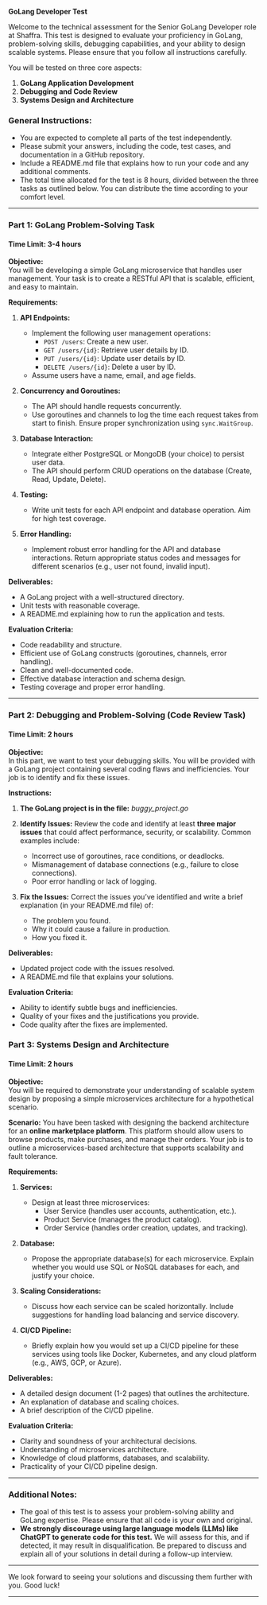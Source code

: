**GoLang Developer Test**

Welcome to the technical assessment for the Senior GoLang Developer role at Shaffra. This test is designed to evaluate your proficiency in GoLang, problem-solving skills, debugging capabilities, and your ability to design scalable systems. Please ensure that you follow all instructions carefully.

You will be tested on three core aspects:
1. **GoLang Application Development**
2. **Debugging and Code Review**
3. **Systems Design and Architecture**

### General Instructions:
- You are expected to complete all parts of the test independently.
- Please submit your answers, including the code, test cases, and documentation in a GitHub repository.
- Include a README.md file that explains how to run your code and any additional comments.
- The total time allocated for the test is 8 hours, divided between the three tasks as outlined below. You can distribute the time according to your comfort level.

---

### **Part 1: GoLang Problem-Solving Task**
#### Time Limit: 3-4 hours

**Objective:**  
You will be developing a simple GoLang microservice that handles user management. Your task is to create a RESTful API that is scalable, efficient, and easy to maintain.

**Requirements:**
1. **API Endpoints:**
   - Implement the following user management operations:
     - `POST /users`: Create a new user.
     - `GET /users/{id}`: Retrieve user details by ID.
     - `PUT /users/{id}`: Update user details by ID.
     - `DELETE /users/{id}`: Delete a user by ID.
   - Assume users have a name, email, and age fields.
   
2. **Concurrency and Goroutines:**
   - The API should handle requests concurrently.
   - Use goroutines and channels to log the time each request takes from start to finish. Ensure proper synchronization using `sync.WaitGroup`.

3. **Database Interaction:**
   - Integrate either PostgreSQL or MongoDB (your choice) to persist user data.
   - The API should perform CRUD operations on the database (Create, Read, Update, Delete).
   
4. **Testing:**
   - Write unit tests for each API endpoint and database operation. Aim for high test coverage.

5. **Error Handling:**
   - Implement robust error handling for the API and database interactions. Return appropriate status codes and messages for different scenarios (e.g., user not found, invalid input).

**Deliverables:**
- A GoLang project with a well-structured directory.
- Unit tests with reasonable coverage.
- A README.md explaining how to run the application and tests.

**Evaluation Criteria:**
- Code readability and structure.
- Efficient use of GoLang constructs (goroutines, channels, error handling).
- Clean and well-documented code.
- Effective database interaction and schema design.
- Testing coverage and proper error handling.

---

### **Part 2: Debugging and Problem-Solving (Code Review Task)**
#### Time Limit: 2 hours

**Objective:**  
In this part, we want to test your debugging skills. You will be provided with a GoLang project containing several coding flaws and inefficiencies. Your job is to identify and fix these issues.

**Instructions:**
1. **The GoLang project is in the file:** _buggy_project.go_
2. **Identify Issues:** Review the code and identify at least **three major issues** that could affect performance, security, or scalability. Common examples include:
   - Incorrect use of goroutines, race conditions, or deadlocks.
   - Mismanagement of database connections (e.g., failure to close connections).
   - Poor error handling or lack of logging.

3. **Fix the Issues:** Correct the issues you’ve identified and write a brief explanation (in your README.md file) of:
   - The problem you found.
   - Why it could cause a failure in production.
   - How you fixed it.

**Deliverables:**
- Updated project code with the issues resolved.
- A README.md file that explains your solutions.

**Evaluation Criteria:**
- Ability to identify subtle bugs and inefficiencies.
- Quality of your fixes and the justifications you provide.
- Code quality after the fixes are implemented.


### **Part 3: Systems Design and Architecture**
#### Time Limit: 2 hours

**Objective:**  
You will be required to demonstrate your understanding of scalable system design by proposing a simple microservices architecture for a hypothetical scenario.

**Scenario:**
You have been tasked with designing the backend architecture for an **online marketplace platform**. This platform should allow users to browse products, make purchases, and manage their orders. Your job is to outline a microservices-based architecture that supports scalability and fault tolerance.

**Requirements:**
1. **Services:**
   - Design at least three microservices:
     - User Service (handles user accounts, authentication, etc.).
     - Product Service (manages the product catalog).
     - Order Service (handles order creation, updates, and tracking).
   
2. **Database:**
   - Propose the appropriate database(s) for each microservice. Explain whether you would use SQL or NoSQL databases for each, and justify your choice.

3. **Scaling Considerations:**
   - Discuss how each service can be scaled horizontally. Include suggestions for handling load balancing and service discovery.
   
4. **CI/CD Pipeline:**
   - Briefly explain how you would set up a CI/CD pipeline for these services using tools like Docker, Kubernetes, and any cloud platform (e.g., AWS, GCP, or Azure).
   
**Deliverables:**
- A detailed design document (1-2 pages) that outlines the architecture.
- An explanation of database and scaling choices.
- A brief description of the CI/CD pipeline.

**Evaluation Criteria:**
- Clarity and soundness of your architectural decisions.
- Understanding of microservices architecture.
- Knowledge of cloud platforms, databases, and scalability.
- Practicality of your CI/CD pipeline design.

---

### **Additional Notes:**
- The goal of this test is to assess your problem-solving ability and GoLang expertise. Please ensure that all code is your own and original.
- **We strongly discourage using large language models (LLMs) like ChatGPT to generate code for this test.** We will assess for this, and if detected, it may result in disqualification. Be prepared to discuss and explain all of your solutions in detail during a follow-up interview.

---

We look forward to seeing your solutions and discussing them further with you. Good luck!

--- 

